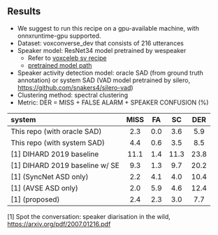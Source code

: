 ## Results
* We suggest to run this recipe on a gpu-available machine, with onnxruntime-gpu supported.
* Dataset: voxconverse_dev that consists of 216 utterances
* Speaker model: ResNet34 model pretrained by wespeaker
  * Refer to [voxceleb sv recipe](https://github.com/wenet-e2e/wespeaker/tree/master/examples/voxceleb/v2)
  * [pretrained model path](https://wespeaker-1256283475.cos.ap-shanghai.myqcloud.com/models/voxceleb/voxceleb_resnet34_LM.onnx)
* Speaker activity detection model: oracle SAD (from ground truth annotation) or system SAD (VAD model pretrained by silero, https://github.com/snakers4/silero-vad)
* Clustering method: spectral clustering
* Metric: DER = MISS + FALSE ALARM + SPEAKER CONFUSION (%)

| system | MISS | FA | SC | DER |
|:---|:---:|:---:|:---:|:---:
| This repo (with oracle SAD) | 2.3 | 0.0 | 3.6 | 5.9 |
| This repo (with system SAD) | 4.4 | 0.6 | 3.5 | 8.5 |
| [1] DIHARD 2019 baseline | 11.1 | 1.4 | 11.3 | 23.8 |
| [1] DIHARD 2019 baseline w/ SE | 9.3 | 1.3 | 9.7 | 20.2 |
| [1] (SyncNet ASD only) | 2.2 | 4.1 | 4.0 | 10.4 |
| [1] (AVSE ASD only) | 2.0 | 5.9 | 4.6 | 12.4 |
| [1] (proposed) | 2.4 | 2.3 | 3.0 | 7.7 |

[1] Spot the conversation: speaker diarisation in the wild, https://arxiv.org/pdf/2007.01216.pdf